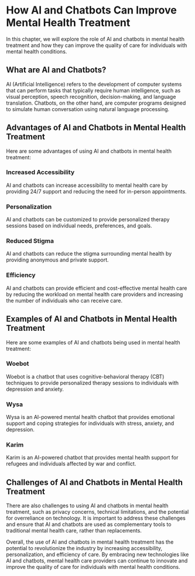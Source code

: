 How AI and Chatbots Can Improve Mental Health Treatment
================================================================================================================

In this chapter, we will explore the role of AI and chatbots in mental health treatment and how they can improve the quality of care for individuals with mental health conditions.

What are AI and Chatbots?
-------------------------

AI (Artificial Intelligence) refers to the development of computer systems that can perform tasks that typically require human intelligence, such as visual perception, speech recognition, decision-making, and language translation. Chatbots, on the other hand, are computer programs designed to simulate human conversation using natural language processing.

Advantages of AI and Chatbots in Mental Health Treatment
--------------------------------------------------------

Here are some advantages of using AI and chatbots in mental health treatment:

### Increased Accessibility

AI and chatbots can increase accessibility to mental health care by providing 24/7 support and reducing the need for in-person appointments.

### Personalization

AI and chatbots can be customized to provide personalized therapy sessions based on individual needs, preferences, and goals.

### Reduced Stigma

AI and chatbots can reduce the stigma surrounding mental health by providing anonymous and private support.

### Efficiency

AI and chatbots can provide efficient and cost-effective mental health care by reducing the workload on mental health care providers and increasing the number of individuals who can receive care.

Examples of AI and Chatbots in Mental Health Treatment
------------------------------------------------------

Here are some examples of AI and chatbots being used in mental health treatment:

### Woebot

Woebot is a chatbot that uses cognitive-behavioral therapy (CBT) techniques to provide personalized therapy sessions to individuals with depression and anxiety.

### Wysa

Wysa is an AI-powered mental health chatbot that provides emotional support and coping strategies for individuals with stress, anxiety, and depression.

### Karim

Karim is an AI-powered chatbot that provides mental health support for refugees and individuals affected by war and conflict.

Challenges of AI and Chatbots in Mental Health Treatment
--------------------------------------------------------

There are also challenges to using AI and chatbots in mental health treatment, such as privacy concerns, technical limitations, and the potential for overreliance on technology. It is important to address these challenges and ensure that AI and chatbots are used as complementary tools to traditional mental health care, rather than replacements.

Overall, the use of AI and chatbots in mental health treatment has the potential to revolutionize the industry by increasing accessibility, personalization, and efficiency of care. By embracing new technologies like AI and chatbots, mental health care providers can continue to innovate and improve the quality of care for individuals with mental health conditions.



